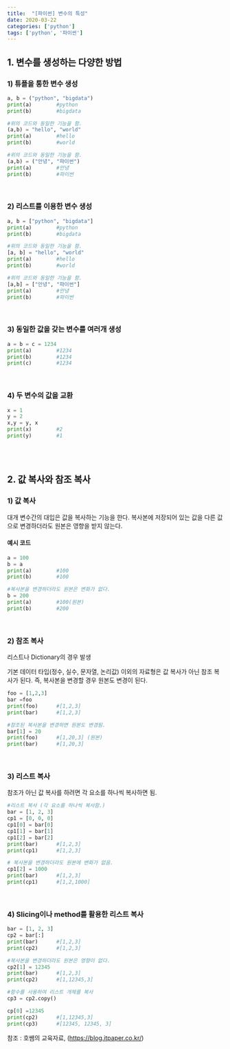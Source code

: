 ```yaml
---
title:  "[파이썬] 변수의 특성"
date: 2020-03-22
categories: ['python']
tags: ['python', '파이썬']
---
```

## 1. 변수를 생성하는 다양한 방법

### 1) 튜플을 통한 변수 생성
```python
a, b = ("python", "bigdata")
print(a)        #python
print(b)        #bigdata

#위의 코드와 동일한 기능을 함.
(a,b) = "hello", "world"
print(a)        #hello
print(b)        #world

#위의 코드와 동일한 기능을 함.
(a,b) = ("안녕", "파이썬")
print(a)        #안녕
print(b)        #파이썬
```
<br>

### 2) 리스트를 이용한 변수 생성
```python
a, b = ["python", "bigdata"]
print(a)        #python
print(b)        #bigdata

#위의 코드와 동일한 기능을 함.
[a, b] = "hello", "world"
print(a)        #hello
print(b)        #world

#위의 코드와 동일한 기능을 함.
[a,b] = ["안녕", "파이썬"]
print(a)        #안녕
print(b)        #파이썬
```
<br>

### 3) 동일한 값을 갖는 변수를 여러개 생성
```python
a = b = c = 1234
print(a)        #1234
print(b)        #1234
print(c)        #1234

```
<br>

### 4) 두 변수의 값을 교환
```python
x = 1
y = 2
x,y = y, x
print(x)        #2
print(y)        #1
```

<br><br>

## 2. 값 복사와 참조 복사

### 1) 값 복사
대개 변수간의 대입은 값을 복사하는 기능을 한다.
복사본에 저장되어 있는 값을 다른 값으로 변경하더라도 원본은 영향을 받지 않는다.

#### 예시 코드
```python
a = 100
b = a
print(a)        #100
print(b)        #100

#복사본을 변경하더라도 원본은 변화가 없다.
b = 200
print(a)        #100(원본)
print(b)        #200
```

<br>

### 2) 참조 복사
리스트나 Dictionary의 경우 발생

기본 데이터 타입(정수, 실수, 문자열, 논리값) 이외의 자료형은 값 복사가 아닌 참조 복사가 된다. 즉, 복사본을 변경할 경우 원본도 변경이 된다.

```python
foo = [1,2,3]
bar =foo
print(foo)      #[1,2,3]
print(bar)      #[1,2,3]

#참조된 복사본을 변경하면 원본도 변경됨.
bar[1] = 20
print(foo)      #[1,20,3] (원본)
print(bar)      #[1,20,3]
```

<br>

### 3) 리스트 복사

참조가 아닌 값 복사를 하려면 각 요소를 하나씩 복사하면 됨.

```python
#리스트 복사 (각 요소를 하나씩 복사함.)
bar = [1, 2, 3]
cp1 = [0, 0, 0]
cp1[0] = bar[0]
cp1[1] = bar[1]
cp1[2] = bar[2]
print(bar)      #[1,2,3]
print(cp1)      #[1,2,3]

# 복사본을 변경하더라도 원본에 변화가 없음.
cp1[2] = 1000
print(bar)      #[1,2,3]
print(cp1)      #[1,2,1000]
```

<br>

### 4) Slicing이나 method를 활용한 리스트 복사

```python
bar = [1, 2, 3]
cp2 = bar[:]
print(bar)      #[1,2,3]
print(cp2)      #[1,2,3]

#복사본을 변경하더라도 원본은 영향이 없다.
cp2[1] = 12345
print(bar)      #[1,2,3]
print(cp2)      #[1,12345,3]

#함수를 사용하여 리스트 개체를 복사
cp3 = cp2.copy()

cp[0] =12345
print(cp2)      #[1,12345,3]
print(cp3)      #[12345, 12345, 3]
```

참조 : 호쌤의 교육자료, (<https://blog.itpaper.co.kr/>)